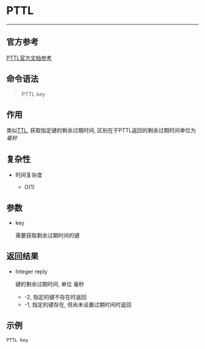 # PTTL

---

## 官方参考

[PTTL官方文档参考](https://redis.io/commands/PTTL/)

## 命令语法

> PTTL key 

## 作用

类似[TTL](/repository/Databases/NoSQL/Redis/docs/Generic/TTL.md#TTL), 获取指定键的剩余过期时间, 区别在于PTTL返回的剩余过期时间单位为*毫秒*

## 复杂性

- 时间复杂度

  - O(1)

## 参数

- key

  需要获取剩余过期时间的键

## 返回结果

- Integer reply

  键的剩余过期时间, 单位 毫秒

  - -2, 指定的键不存在时返回
  - -1, 指定的键存在, 但尚未设置过期时间时返回

## 示例

```bash
PTTL key
```